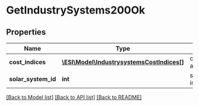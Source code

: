 # GetIndustrySystems200Ok

## Properties
Name | Type | Description | Notes
------------ | ------------- | ------------- | -------------
**cost_indices** | [**\ESI\Model\IndustrysystemsCostIndices[]**](IndustrysystemsCostIndices.md) | cost_indices array | 
**solar_system_id** | **int** | solar_system_id integer | 

[[Back to Model list]](../README.md#documentation-for-models) [[Back to API list]](../README.md#documentation-for-api-endpoints) [[Back to README]](../README.md)


